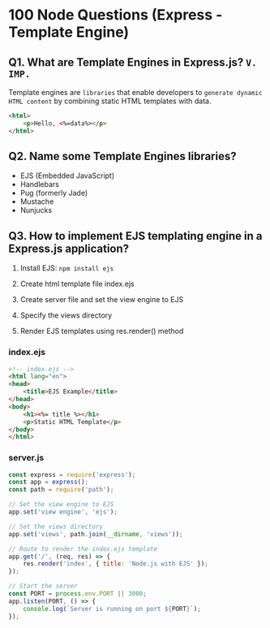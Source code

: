 # 100 Node Questions (Express - Template Engine)

## Q1. What are Template Engines in Express.js? `V. IMP.`

Template engines are `libraries` that enable developers to `generate dynamic HTML content` by combining static HTML templates with data.

```html
<html>
    <p>Hello, <%=data%></p>
</html>
```

## Q2. Name some Template Engines libraries?

* EJS (Embedded JavaScript)
* Handlebars
* Pug (formerly Jade)
* Mustache
* Nunjucks

## Q3. How to implement EJS templating engine in a Express.js application?

1. Install EJS: `npm install ejs`

2. Create html template file index.ejs

3. Create server file and set the view engine to EJS

4. Specify the views directory

5. Render EJS templates using res.render() method

### index.ejs
```html
<!-- index.ejs -->
<html lang="en">
<head>
    <title>EJS Example</title>
</head>
<body>
    <h1><%= title %></h1>
    <p>Static HTML Template</p>
</body>
</html>
```

### server.js
```javascript
const express = require('express');
const app = express();
const path = require('path');

// Set the view engine to EJS
app.set('view engine', 'ejs');

// Set the views directory
app.set('views', path.join(__dirname, 'views'));

// Route to render the index.ejs template
app.get('/', (req, res) => {
    res.render('index', { title: 'Node.js with EJS' });
});

// Start the server
const PORT = process.env.PORT || 3000;
app.listen(PORT, () => {
    console.log(`Server is running on port ${PORT}`);
});
```

<!---
Adarsh 
1st August 2024
07:48 AM
(17:13)
--->